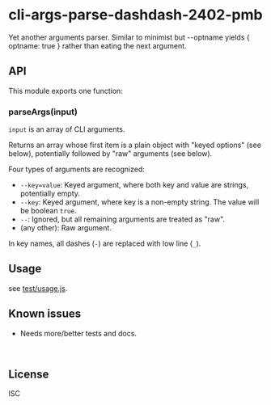 ﻿
<!--#echo json="package.json" key="name" underline="=" -->
cli-args-parse-dashdash-2402-pmb
================================
<!--/#echo -->

<!--#echo json="package.json" key="description" -->
Yet another arguments parser. Similar to minimist but --optname yields {
optname: true } rather than eating the next argument.
<!--/#echo -->



API
---

This module exports one function:

### parseArgs(input)

`input` is an array of CLI arguments.

Returns an array whose first item is a plain object with "keyed options"
(see below), potentially followed by "raw" arguments (see below).

Four types of arguments are recognized:

* `--key=value`: Keyed argument, where both key and value are strings,
  potentially empty.
* `--key`: Keyed argument, where key is a non-empty string.
  The value will be boolean `true`.
* `--`: Ignored, but all remaining arguments are treated as "raw".
* (any other): Raw argument.

In key names, all dashes (`-`) are replaced with low line (`_`).



Usage
-----

see [test/usage.js](test/usage.js).

<!--#toc stop="scan" -->



Known issues
------------

* Needs more/better tests and docs.




&nbsp;


License
-------
<!--#echo json="package.json" key=".license" -->
ISC
<!--/#echo -->
